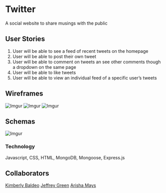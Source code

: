 # Twitter
A social website to share musings with the public

## User Stories
1. User will be able to see a feed of recent tweets on the homepage
2. User will be able to post their own tweet
3. User will be able to comment on tweets an see other comments though a dropdown on the same page
4. User will be able to like tweets
5. User will be able to view an individual feed of a specific user’s tweets

## Wireframes
![Imgur](https://i.imgur.com/dDIYLmk.png)
![Imgur](https://i.imgur.com/QEJSrdQ.png)
![Imgur](https://i.imgur.com/mhZWy22.png)

## Schemas
![Imgur](https://i.imgur.com/rxEetoR.png)

### Technology
Javascript, CSS, HTML, MongoDB, Mongoose, Express.js

## Collaborators
[Kimberly Baldeo](https://github.com/kimbaldeo)
[Jeffrey Green](https://github.com/jeffreygreenjr)
[Arisha Mays](https://github.com/Arishamays1)
